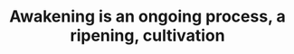 ---
title: Awakening is an ongoing process, a ripening, cultivation
tags: buddhism mindfulness motion
---